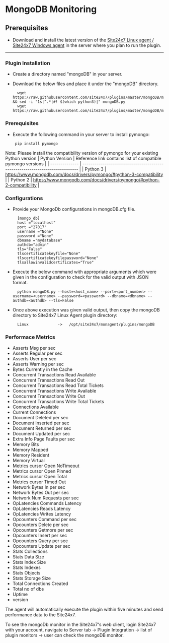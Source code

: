 # MongoDB Monitoring
                                                                                              
## Prerequisites

- Download and install the latest version of the [Site24x7 Linux agent / Site24x7 Windows agent](https://www.site24x7.com/app/client#/admin/inventory/add-monitor) in the server where you plan to run the plugin. 
---

### Plugin Installation  

- Create a directory named "mongoDB" in your server.		
      
- Download the below files and place it under the "mongoDB" directory.

		wget https://raw.githubusercontent.com/site24x7/plugins/master/mongoDB/mongoDB.py  && sed -i "1s|^.*|#! $(which python3)|" mongoDB.py
		wget https://raw.githubusercontent.com/site24x7/plugins/master/mongoDB/mongoDB.cfg
		
### Prerequisites

 - Execute the following command in your server to install pymongo: 

		pip install pymongo
		
		
 Note: Please install the compatibility version of pymongo for your existing Python version
| Python Version | Reference link contains list of compatible pymongo versions                  |
| -------------- | ---------------------------------------------------------------------------- |
| Python 3       | https://www.mongodb.com/docs/drivers/pymongo/#python-3-compatibility         |
| Python 2       | https://www.mongodb.com/docs/drivers/pymongo/#python-2-compatibility         |

### Configurations

- Provide your MongoDb configurations in mongoDB.cfg file.

		[mongo_db]
		host ="localhost"
		port ="27017"
		username ="None"
		password ="None"
		dbname ="mydatabase"
		authdb="admin"
		tls="False"
		tlscertificatekeyfile="None"
		tlscertificatekeyfilepassword="None"
		tlsallowinvalidcertificates="True"


- Execute the below command with appropriate arguments which were given in the configuration to check for the valid output with JSON format.

		python mongoDB.py --host=<host_name> --port=<port_number> --username=<username> --password=<password> --dbname=<dbname> --authdb=<authdb> --tls=False 
		
		
- Once above execution was given valid output, then copy the mongoDB directory to Site24x7 Linux Agent plugin directory:
  
 		Linux             ->   /opt/site24x7/monagent/plugins/mongoDB

  
### Performace Metrics

- Asserts Msg per sec
- Asserts Regular per sec
- Asserts User per sec
- Asserts Warning per sec
- Bytes Currently in the Cache
- Concurrent Transactions Read Available
- Concurrent Transactions Read Out
- Concurrent Transactions Read Total Tickets
- Concurrent Transactions Write Available
- Concurrent Transactions Write Out
- Concurrent Transactions Write Total Tickets
- Connections Available
- Current Connections
- Document Deleted per sec
- Document Inserted per sec
- Document Returned per sec
- Document Updated per sec
- Extra Info Page Faults per sec
- Memory Bits
- Memory Mapped
- Memory Resident
- Memory Virtual
- Metrics cursor Open NoTimeout
- Metrics cursor Open Pinned
- Metrics cursor Open Total
- Metrics cursor Timed Out
- Network Bytes In per sec
- Network Bytes Out per sec
- Network Num Requests per sec
- OpLatencies Commands Latency
- OpLatencies Reads Latency
- OpLatencies Writes Latency
- Opcounters Command per sec
- Opcounters Delete per sec
- Opcounters Getmore per sec
- Opcounters Insert per sec
- Opcounters Query per sec
- Opcounters Update per sec
- Stats Collections
- Stats Data Size
- Stats Index Size
- Stats Indexes
- Stats Objects
- Stats Storage Size
- Total Connections Created
- Total no of dbs
- Uptime
- version	

The agent will automatically execute the plugin within five minutes and send performance data to the Site24x7. 

To see the mongoDb monitor in the Site24x7's web client, login Site24x7 with your account, navigate to Server tab -> Plugin Integration -> list of plugin monitors -> user can check the mongoDB monitor.


